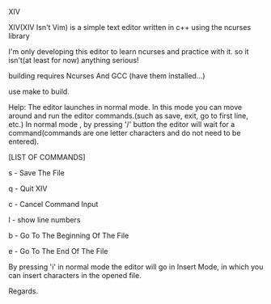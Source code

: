 XIV

XIV(XIV Isn't Vim) is a simple text editor written in c++ using the ncurses library

I'm only developing this editor to learn ncurses and practice with it. so it isn't(at least for now) anything serious!

building requires Ncurses And GCC (have them installed...)

use make to build.

Help:
The editor launches in normal mode. In this mode you can move around and run the editor commands.(such as save, exit, go to first line, etc.)
In normal mode , by pressing '/' button the editor will wait for a command(commands are one letter characters and do not need to be entered).

[LIST OF COMMANDS]

s - Save The File

q - Quit XIV

c - Cancel Command Input

l - show line numbers

b - Go To The Beginning Of The File

e - Go To The End Of The File



By pressing 'i' in normal mode the editor will go in Insert Mode, in which you can insert characters in the opened file.



Regards.
